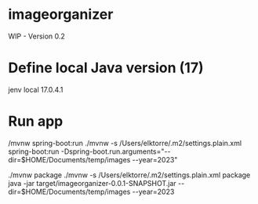 # imageorganizer

WIP - Version 0.2

# Define local Java version (17)

jenv local 17.0.4.1

# Run app

/mvnw spring-boot:run
./mvnw -s /Users/elktorre/.m2/settings.plain.xml spring-boot:run -Dspring-boot.run.arguments="--dir=$HOME/Documents/temp/images --year=2023"

./mvnw package
./mvnw -s /Users/elktorre/.m2/settings.plain.xml package
java -jar target/imageorganizer-0.0.1-SNAPSHOT.jar --dir=$HOME/Documents/temp/images --year=2023 